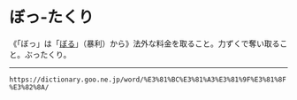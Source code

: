 # ぼっ‐たくり

《「ぼっ」は「[ぼる](https://dictionary.goo.ne.jp/word/%E3%81%BC%E3%82%8B/#jn-205545)」（暴利）から》法外な料金を取ること。力ずくで奪い取ること。ぶったくり。

---
`https://dictionary.goo.ne.jp/word/%E3%81%BC%E3%81%A3%E3%81%9F%E3%81%8F%E3%82%8A/`